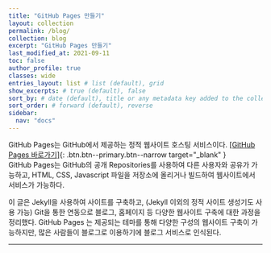 ```yaml
---
title: "GitHub Pages 만들기"
layout: collection
permalink: /blog/
collection: blog
excerpt: "GitHub Pages 만들기"
last_modified_at: 2021-09-11
toc: false
author_profile: true
classes: wide
entries_layout: list # list (default), grid
show_excerpts: # true (default), false
sort_by: # date (default), title or any metadata key added to the collection's documents
sort_order: # forward (default), reverse
sidebar:
  nav: "docs"
---
```


GitHub Pages는 GitHub에서 제공하는 정적 웹사이트 호스팅 서비스이다.
[[GitHub Pages 바로가기]](https://pages.github.com/){: .btn.btn--primary.btn--narrow target="_blank" }  
GitHub Pages는 GitHub의 공개 Repositories를 사용하여 다른 사용자와 공유가 가능하고, HTML, CSS, Javascript 파일을 저장소에 올리거나 빌드하여 웹사이트에서 서비스가 가능하다.

이 글은 Jekyll을 사용하여 사이트를 구축하고,
(Jekyll 이외의 정적 사이트 생성기도 사용 가능) Git을 통한 연동으로 블로그, 홈페이지 등 다양한 웹사이트 구축에 대한 과정을 정리했다.
GitHub Pages 는 제공되는 테마를 통해 다양한 구성의 웹사이트 구축이 가능하지만, 많은 사람들이 블로그로 이용하기에 블로그 서비스로 인식된다.







---
